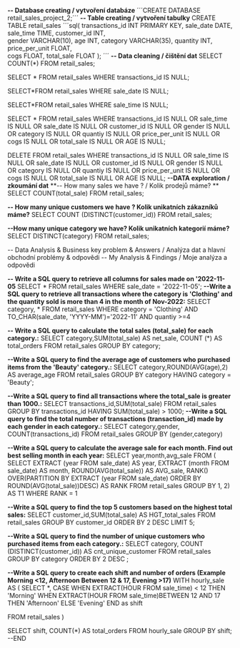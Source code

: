 **-- Database creating / vytvoření databáze**
´´´CREATE DATABASE retail_sales_project_2;´´´
**-- Table creating / vytvoření tabulky**
CREATE TABLE retail_sales
´´´sql(
    transactions_id INT PRIMARY KEY,
    sale_date DATE,	
    sale_time TIME,
    customer_id INT,	
    gender VARCHAR(10),
    age INT,
    category VARCHAR(35),
    quantity INT,
    price_per_unit FLOAT,	
    cogs FLOAT,
    total_sale FLOAT
);
´´´
**-- Data cleaning /  čištění dat**
SELECT COUNT(*) FROM retail_sales;

SELECT * FROM retail_sales
WHERE transactions_id IS NULL;


SELECT*FROM retail_sales
WHERE sale_date IS NULL;

SELECT*FROM retail_sales
WHERE sale_time IS NULL;

SELECT * FROM retail_sales
	WHERE 
		transactions_id IS NULL
		OR
		sale_time IS NULL
		OR
		sale_date IS NULL
		OR 
		customer_id IS NULL
		OR
		gender IS NULL
		OR
		category IS NULL
		OR 
		quantiy IS NULL
		OR
		price_per_unit IS NULL
		OR
		cogs IS NULL
		OR
		total_sale IS NULL
		OR
		AGE IS NULL;

DELETE FROM retail_sales
WHERE 
		transactions_id IS NULL
		OR
		sale_time IS NULL
		OR
		sale_date IS NULL
		OR 
		customer_id IS NULL
		OR
		gender IS NULL
		OR
		category IS NULL
		OR 
		quantiy IS NULL
		OR
		price_per_unit IS NULL
		OR
		cogs IS NULL
		OR
		total_sale IS NULL
		OR
		AGE IS NULL;
**--DATA exploration / zkoumání dat**
**-- How many sales we have ? / Kolik prodejů máme? **
SELECT COUNT(total_sale) FROM retail_sales;

**-- How many unique customers we have ? Kolik unikatních zákazníků máme?**
SELECT COUNT (DISTINCT(customer_id)) FROM retail_sales;

**--How many unique category we have? Kolik unikatních kategorií máme?**
SELECT DISTINCT(category) FROM retail_sales;

-- Data Analysis & Business key problem & Answers / Analýza dat a hlavní obchodní problémy & odpovědi
-- My Analysis & Findings / Moje analýza a odpovědi

**-- Write a SQL query to retrieve all columns for sales made on '2022-11-05**
SELECT * FROM retail_sales
WHERE sale_date = '2022-11-05';
**--Write a SQL query to retrieve all transactions where the category is 'Clothing' and the quantity sold is more than 4 in the month of Nov-2022:**
SELECT category, 
*
FROM retail_sales
WHERE category = 'Clothing'
	AND
	TO_CHAR(sale_date, 'YYYY-MM')='2022-11'
	AND 
	quantiy >=4

**-- Write a SQL query to calculate the total sales (total_sale) for each category.:**
SELECT 
category,SUM(total_sale) AS net_sale,
COUNT (*) AS total_orders
FROM retail_sales
GROUP BY category;

**--Write a SQL query to find the average age of customers who purchased items from the 'Beauty' category.:**
SELECT
category,ROUND(AVG(age),2) AS average_age
FROM retail_sales
GROUP BY category
HAVING category = 'Beauty';

**--Write a SQL query to find all transactions where the total_sale is greater than 1000.:**
SELECT 
transactions_id,SUM(total_sale) 
FROM retail_sales
GROUP BY transactions_id
HAVING SUM(total_sale) > 1000;
**--Write a SQL query to find the total number of transactions (transaction_id) made by each gender in each category.:**
SELECT 
category,gender, COUNT(transactions_id)
FROM retail_sales
GROUP BY (gender,category)

**--Write a SQL query to calculate the average sale for each month. Find out best selling month in each year:**
SELECT year,month,avg_sale FROM
(
SELECT
	EXTRACT (year FROM sale_date) AS year,
	EXTRACT (month FROM sale_date) AS month,
	ROUND(AVG(total_sale)) AS AVG_sale,
	RANK() OVER(PARTITION BY EXTRACT (year FROM sale_date) ORDER BY ROUND(AVG(total_sale))DESC) AS RANK
FROM retail_sales
GROUP BY 1, 2) AS T1
WHERE RANK = 1

**--Write a SQL query to find the top 5 customers based on the highest total sales:**
SELECT 
customer_id,SUM(total_sale) AS HGT_total_sales
FROM retail_sales
GROUP BY customer_id
ORDER BY 2 DESC
LIMIT 5;

**--Write a SQL query to find the number of unique customers who purchased items from each category.:**
SELECT 
category, COUNT (DISTINCT(customer_id)) AS cnt_unique_customer
FROM retail_sales
GROUP BY category
ORDER BY 2 DESC ;

**--Write a SQL query to create each shift and number of orders (Example Morning <12, Afternoon Between 12 & 17, Evening >17)**
WITH hourly_sale
AS
(
SELECT *,
CASE
	WHEN EXTRACT(HOUR FROM sale_time) < 12 THEN 'Morning'
	WHEN EXTRACT(HOUR FROM sale_time)BETWEEN 12 AND 17 THEN 'Afternoon'
	ELSE 'Evening'
END as shift

FROM retail_sales
)

SELECT shift, COUNT(*) AS total_orders
FROM hourly_sale
GROUP BY shift;
--END

